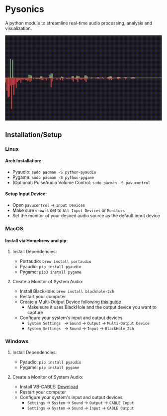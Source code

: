 # Pysonics
A python module to streamline real-time audio processing, analysis and visualization.

![Example visualization of raw and processed frequency spectrums](https://github.com/wwaltb/pysonics/blob/main/misc/visualizer.gif)
## Installation/Setup
### Linux
#### Arch Installation:
- Pyaudio: `sudo pacman -S python-pyaudio`
- Pygame: `sudo pacman -S python-pygame`
- (Optional) PulseAudio Volume Control: `sudo pacman -S pavucontrol`

#### Setup Input Device:
- Open `pavucontrol` -> `Input Devices`
- Make sure `show` is set to `All Input Devices` or `Monitors`
- Set the monitor of your desired audio source as the default input device

### MacOS
#### Install via Homebrew and pip:
1. Install Dependencies: 
    - Portaudio: `brew install portaudio`
    - Pyaudio: `pip install pyaudio`
    - Pygame: `pip3 install pygame`

2. Create a Monitor of System Audio:
    - Install BlackHole: `brew install blackhole-2ch`
    - Restart your computer
    - Create a Multi-Output Device following [this
    guide](https://github.com/ExistentialAudio/BlackHole/wiki/Multi-Output-Device)
        - Make sure it uses BlackHole and the output device you want to capture
    - Configure your system's input and output devices:
        - `System Settings ` -> `Sound` -> `Output` -> `Multi-Output Device`
        - `System Settings ` -> `Sound` -> `Input` -> `BlackHole 2ch`

### Windows
1. Install Dependencies:
    - Pyaudio: `pip install pyaudio`
    - Pygame: `pip install pygame`

2. Create a Monitor of System Audio:
    - Install VB-CABLE: [Download](https://vb-audio.com/Cable/)
    - Restart your computer
    - Configure your system's input and output devices:
        - `Settings` -> `System` -> `Sound` -> `Output` -> `CABLE Input`
        - `Settings` -> `System` -> `Sound` -> `Input` -> `CABLE Output`
